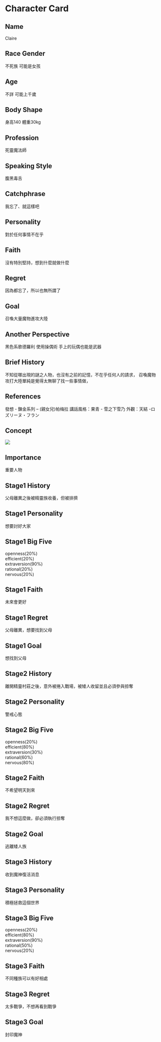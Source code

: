
# Character Card

## Name
Claire 

## Race Gender
不死族 可能是女孩

## Age
不詳 可能上千歲

## Body Shape
身高140 體重30kg

## Profession
死靈魔法師 

## Speaking Style
腹黑毒舌

## Catchphrase
我忘了、就這樣吧

## Personality
對於任何事情不在乎

## Faith
沒有特別堅持，想到什麼就做什麼

## Regret
因為都忘了，所以也無所謂了

## Goal 
召喚大量魔物進攻大陸

## Another Perspective
黑色系歌德羅利 使用操偶術 手上的玩偶也能是武器

## Brief History
不知從哪出現的謎之人物，也沒有之前的記憶，不在乎任何人的請求，
召喚魔物攻打大陸單純是覺得太無聊了找一些事情做，

## References
發想 - 鍊金系列 – (親女兒)帕梅拉
講話風格：果青 - 雪之下雪乃
外觀：天結 -ロズリーヌ・フラン

## Concept
<img src="./first.png">


## Importance
重要人物

## Stage1 History
父母離異之後被精靈族收養，但被排擠
## Stage1 Personality
想要討好大家
## Stage1 Big Five
openness(20%)<br>
efficient(20%)<br>
extraversion(90%)<br>
rational(20%)<br>
nervous(20%)<br>
## Stage1 Faith
未來會更好
## Stage1 Regret
父母離異，想要找到父母
## Stage1 Goal
想找到父母

## Stage2 History
離開精靈村莊之後，意外被捲入戰場，被矮人收留並且必須參與掠奪
## Stage2 Personality
警戒心態
## Stage2 Big Five
openness(20%)<br>
efficient(80%)<br>
extraversion(30%)<br>
rational(60%)<br>
nervous(80%)<br>
## Stage2 Faith
不希望明天到來
## Stage2 Regret
我不想這麼做，卻必須執行掠奪
## Stage2 Goal
逃離矮人族

## Stage3 History
收到魔神復活消息
## Stage3 Personality
積極拯救這個世界
## Stage3 Big Five
openness(20%)<br>
efficient(80%)<br>
extraversion(90%)<br>
rational(50%)<br>
nervous(20%)<br>
## Stage3 Faith
不同種族可以有好相處
## Stage3 Regret
太多戰爭，不想再看到戰爭
## Stage3 Goal
封印魔神